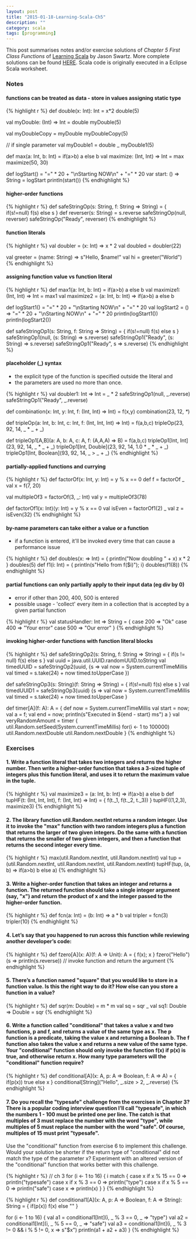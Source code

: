 ```yaml
---
layout: post
title: "2015-01-18-Learning-Scala-Ch5"
description: ""
category: scala
tags: [programming]
---
```

This post summarises notes and/or exercise solutions of _Chapter 5 First Class Functions_ of [Learning Scala](http://chimera.labs.oreilly.com/books/1234000001798/index.html) by  Jason Swartz. More complete solutions can be found [HERE](https://github.com/swartzrock/LearningScalaMaterials). Scala code is originally executed in a Eclipse Scala worksheet.

### Notes

#### functions can be treated as data - store in values assigning static type


{% highlight r %}
def double(x: Int): Int = x*2
double(5)

val myDouble: (Int) => Int = double
myDouble(5)

val myDoubleCopy = myDouble
myDoubleCopy(5)

// if single parameter
val myDouble1 = double _
myDouble1(5)

def max(a: Int, b: Int) = if(a>b) a else b
val maximize: (Int, Int) => Int = max
maximize(50, 30)

def logStart() = "=" * 20 + "\nStarting NOW\n" + "=" * 20
var start: () => String = logStart
println(start())
{% endhighlight %}

#### higher-order functions


{% highlight r %}
def safeStringOp(s: String, f: String => String) = {
  if(s!=null) f(s) else s
}
def reverser(s: String) = s.reverse
safeStringOp(null, reverser)
safeStringOp("Ready", reverser)
{% endhighlight %}

#### function literals


{% highlight r %}
val doubler = (x: Int) => x * 2
val doubled = doubler(22)

val greeter = (name: String) => s"Hello, $name!"
val hi = greeter("World")
{% endhighlight %}

#### assigning function value vs function literal


{% highlight r %}
def max1(a: Int, b: Int) = if(a>b) a else b
val maximize1: (Int, Int) => Int = max1
val maximize2 = (a: Int, b: Int) => if(a>b) a else b

def logStart1() = "=" * 20 + "\nStarting NOW\n" + "=" * 20
val logStart2 = () => "=" * 20 + "\nStarting NOW\n" + "=" * 20
println(logStart1())
println(logStart2())

def safeStringOp1(s: String, f: String => String) = {
  if(s!=null) f(s) else s
}
safeStringOp1(null, (s: String) => s.reverse)
safeStringOp1("Ready", (s: String) => s.reverse)
safeStringOp1("Ready", s => s.reverse)
{% endhighlight %}

#### placeholder (_) syntax

- the explicit type of the function is specified outside the literal and
- the parameters are used no more than once.


{% highlight r %}
val doubler1: Int => Int = _ * 2
safeStringOp1(null, _.reverse)
safeStringOp1("Ready", _.reverse)

def combination(x: Int, y: Int, f: (Int, Int) => Int) = f(x,y)
combination(23, 12, _*_)

def tripleOp(a: Int, b: Int, c: Int, f: (Int, Int, Int) => Int) = f(a,b,c)
tripleOp(23, 92, 14, _ * _ + _)

def tripleOp1[A,B](a: A, b: A, c: A, f: (A,A,A) => B) = f(a,b,c)
tripleOp1[Int, Int](23, 92, 14, _ * _ + _)
tripleOp1[Int, Double](23, 92, 14, 1.0 * _ * _ + _)
tripleOp1[Int, Boolean](93, 92, 14, _ > _ + _)
{% endhighlight %}

#### partially-applied functions and currying


{% highlight r %}
def factorOf(x: Int, y: Int) = y % x == 0
def f = factorOf _
val x = f(7, 20)

val multipleOf3 = factorOf(3, _: Int)
val y = multipleOf3(78)

def factorOf1(x: Int)(y: Int) = y % x == 0
val isEven = factorOf1(2) _
val z = isEven(32)
{% endhighlight %}

#### by-name parameters can take either a value or a function

- if a function is entered, it'll be invoked every time that can cause a performance issue


{% highlight r %}
def doubles(x: => Int) = {
	println("Now doubling " + x)
	x * 2
}
doubles(5)
def f1(i: Int) = { println(s"Hello from f($i)"); i}
doubles(f1(8))
{% endhighlight %}

#### partial functions can only partially apply to their input data (eg div by 0)

- error if other than 200, 400, 500 is entered
- possible usage - 'collect' every item in a collection that is accepted by a given partial function


{% highlight r %}
val statusHandler: Int => String = {
	case 200 => "Ok"
	case 400 => "Your error"
	case 500 => "Our error"
}
{% endhighlight %}

#### invoking higher-order functions with function literal blocks


{% highlight r %}
def safeStringOp2(s: String, f: String => String) = {
	if(s != null) f(s) else s
}
val uuid = java.util.UUID.randomUUID.toString
val timedUUID = safeStringOp2(uuid, {s =>
	val now = System.currentTimeMillis
	val timed = s.take(24) + now
	timed.toUpperCase
})

def safeStringOp3(s: String)(f: String => String) = {
	if(s!=null) f(s) else s
}
val timedUUID1 = safeStringOp3(uuid) {s =>
	val now = System.currentTimeMillis
	val timed = s.take(24) + now
	timed.toUpperCase
}

def timer[A](f: A): A = {
	def now = System.currentTimeMillis
	val start = now; val a = f; val end = now;
	println(s"Executed in ${end - start} ms")
	a
}
val veryRandomAmount = timer {
	util.Random.setSeed(System.currentTimeMillis)
	for(i <- 1 to 100000) util.Random.nextDouble
	util.Random.nextDouble
}
{% endhighlight %}

### Exercises

#### 1. Write a function literal that takes two integers and returns the higher number. Then write a higher-order function that takes a 3-sized tuple of integers plus this function literal, and uses it to return the maximum value in the tuple.


{% highlight r %}
val maximize3 = (a: Int, b: Int) => if(a>b) a else b
def tupHF(t: (Int, Int, Int), f: (Int, Int) => Int) = {
	f(t._1, f(t._2, t._3))
}
tupHF((1,2,3), maximize3)
{% endhighlight %}

#### 2. The library function util.Random.nextInt returns a random integer. Use it to invoke the "max" function with two random integers plus a function that returns the larger of two given integers. Do the same with a function that returns the smaller of two given integers, and then a function that returns the second integer every time.


{% highlight r %}
max(util.Random.nextInt, util.Random.nextInt)
val tup = (util.Random.nextInt, util.Random.nextInt, util.Random.nextInt)
tupHF(tup, (a, b) => if(a>b) b else a)
{% endhighlight %}

#### 3. Write a higher-order function that takes an integer and returns a function. The returned function should take a single integer argument (say, "x") and return the product of x and the integer passed to the higher-order function.


{% highlight r %}
def fcn(a: Int) = (b: Int) => a * b
val tripler = fcn(3)
tripler(10)
{% endhighlight %}

#### 4. Let’s say that you happened to run across this function while reviewing another developer’s code:


{% highlight r %}
def fzero[A](x: A)(f: A => Unit): A = { f(x); x }
fzero("Hello")(s => println(s.reverse))
// invoke function and return the argument
{% endhighlight %}

#### 5. There’s a function named "square" that you would like to store in a function value. Is this the right way to do it? How else can you store a function in a value?


{% highlight r %}
def sqr(m: Double) = m * m
val sq = sqr _
val sq1: Double => Double = sqr
{% endhighlight %}

#### 6. Write a function called "conditional" that takes a value x and two functions, p and f, and returns a value of the same type as x. The p function is a predicate, taking the value x and returning a Boolean b. The f function also takes the value x and returns a new value of the same type. Your "conditional" function should only invoke the function f(x) if p(x) is true, and otherwise return x. How many type parameters will the "conditional" function require?


{% highlight r %}
def conditional[A](x: A, p: A => Boolean, f: A => A) = {
	if(p(x)) true else x
}
conditional[String]("Hello", _.size > 2, _.reverse)
{% endhighlight %}

#### 7. Do you recall the "typesafe" challenge from the exercises in Chapter 3? There is a popular coding interview question I’ll call "typesafe", in which the numbers 1 - 100 must be printed one per line. The catch is that multiples of 3 must replace the number with the word "type", while multiples of 5 must replace the number with the word "safe". Of course, multiples of 15 must print "typesafe".

Use the "conditional" function from exercise 6 to implement this challenge. Would your solution be shorter if the return type of "conditional" did not match the type of the parameter x? Experiment with an altered version of the "conditional" function that works better with this challenge.


{% highlight r %}
// ch 3
for (i <- 1 to 16) {
	i match {
		case x if x % 15 == 0 => println("typesafe")
		case x if x % 3 == 0 => println("type")
		case x if x % 5 == 0 => println("safe")
		case x => println(x)
	}
}
{% endhighlight %}


{% highlight r %}
def conditional1[A](x: A, p: A => Boolean, f: A => String): String = {
	if(p(x)) f(x) else ""
}

for (i <- 1 to 16) {
	val a1 = conditional1[Int](i, _ % 3 == 0, _ => "type")
	val a2 = conditional1[Int](i, _ % 5 == 0, _ => "safe")
	val a3 = conditional1[Int](i, _ % 3 != 0 && i % 5 != 0, x => s"$x")
	println(a1 + a2 + a3)
}
{% endhighlight %}
